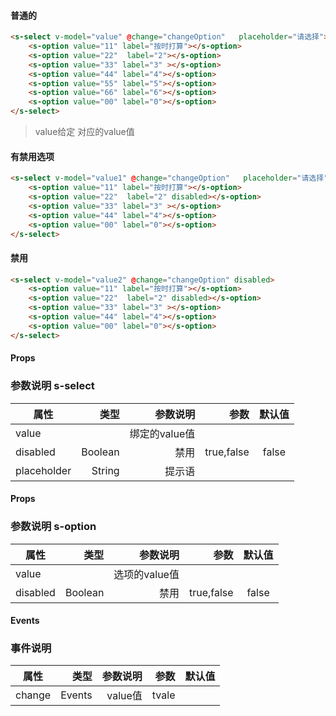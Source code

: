 

#### 普通的

```html  Python
<s-select v-model="value" @change="changeOption"   placeholder="请选择">
    <s-option value="11" label="按时打算"></s-option>
    <s-option value="22"  label="2"></s-option>
    <s-option value="33" label="3" ></s-option>
    <s-option value="44" label="4"></s-option>
    <s-option value="55" label="5"></s-option>
    <s-option value="66" label="6"></s-option>
    <s-option value="00" label="0"></s-option>
</s-select>

```
>value给定 对应的value值 


#### 有禁用选项

```html  Python
<s-select v-model="value1" @change="changeOption"   placeholder="请选择">
    <s-option value="11" label="按时打算"></s-option>
    <s-option value="22"  label="2" disabled></s-option>
    <s-option value="33" label="3" ></s-option>
    <s-option value="44" label="4"></s-option>
    <s-option value="00" label="0"></s-option>
</s-select>

```

#### 禁用

```html  Python
<s-select v-model="value2" @change="changeOption" disabled>
    <s-option value="11" label="按时打算"></s-option>
    <s-option value="22"  label="2" disabled></s-option>
    <s-option value="33" label="3" ></s-option>
    <s-option value="44" label="4"></s-option>
    <s-option value="00" label="0"></s-option>
</s-select>

```

#### Props
### 参数说明 s-select

| 属性     | 类型| 参数说明  | 参数   |  默认值  |
| -------- | -----:| -----:  |-----:  | :----:  |
| value|  |绑定的value值|   |    |
| disabled |  Boolean  |禁用  |  true,false | false |
| placeholder |  String  |提示语  |   |  |


#### Props
### 参数说明 s-option

| 属性     | 类型| 参数说明  | 参数   |  默认值  |
| -------- | -----:| -----:  |-----:  | :----:  |
| value|  |选项的value值|   |    |
| disabled |  Boolean  |禁用  |  true,false | false |


#### Events
### 事件说明

| 属性     | 类型| 参数说明  | 参数   |  默认值  |
| -------- | -----:| -----:  |-----:  | :----:  |
| change |  Events  |value值  |  tvale |  |
